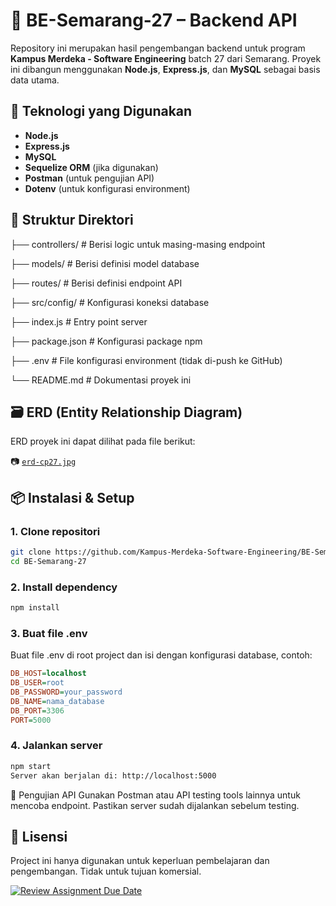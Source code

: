 # 🧠 BE-Semarang-27 – Backend API

Repository ini merupakan hasil pengembangan backend untuk program **Kampus Merdeka - Software Engineering** batch 27 dari Semarang. Proyek ini dibangun menggunakan **Node.js**, **Express.js**, dan **MySQL** sebagai basis data utama.

## 🚀 Teknologi yang Digunakan

- **Node.js**
- **Express.js**
- **MySQL**
- **Sequelize ORM** (jika digunakan)
- **Postman** (untuk pengujian API)
- **Dotenv** (untuk konfigurasi environment)

## 📁 Struktur Direktori

├── controllers/ # Berisi logic untuk masing-masing endpoint

├── models/ # Berisi definisi model database

├── routes/ # Berisi definisi endpoint API

├── src/config/ # Konfigurasi koneksi database

├── index.js # Entry point server

├── package.json # Konfigurasi package npm

├── .env # File konfigurasi environment (tidak di-push ke GitHub)

└── README.md # Dokumentasi proyek ini

## 🗃️ ERD (Entity Relationship Diagram)

ERD proyek ini dapat dilihat pada file berikut:

📷 [`erd-cp27.jpg`](./erd-cp27.jpg)

## 📦 Instalasi & Setup

### 1. Clone repositori

```bash
git clone https://github.com/Kampus-Merdeka-Software-Engineering/BE-Semarang-27.git
cd BE-Semarang-27
```

### 2. Install dependency

```bash
npm install
```

### 3. Buat file .env

Buat file .env di root project dan isi dengan konfigurasi database, contoh:

```ini
DB_HOST=localhost
DB_USER=root
DB_PASSWORD=your_password
DB_NAME=nama_database
DB_PORT=3306
PORT=5000
```

### 4. Jalankan server

```bash
npm start
Server akan berjalan di: http://localhost:5000
```

🧪 Pengujian API
Gunakan Postman atau API testing tools lainnya untuk mencoba endpoint. Pastikan server sudah dijalankan sebelum testing.

## 📝 Lisensi

Project ini hanya digunakan untuk keperluan pembelajaran dan pengembangan. Tidak untuk tujuan komersial.

[![Review Assignment Due Date](https://classroom.github.com/assets/deadline-readme-button-24ddc0f5d75046c5622901739e7c5dd533143b0c8e959d652212380cedb1ea36.svg)](https://classroom.github.com/a/yZWC7OmO)
